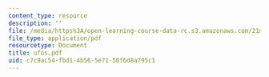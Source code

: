 ```yaml
---
content_type: resource
description: ''
file: /media/https%3A/open-learning-course-data-rc.s3.amazonaws.com/21m-735-technical-design-scenery-mechanisms-and-special-effects-spring-2004/c7c9ac54fbd14b565e7158f6d8a795c1_ufos.pdf
file_type: application/pdf
resourcetype: Document
title: ufos.pdf
uid: c7c9ac54-fbd1-4b56-5e71-58f6d8a795c1
---
```

